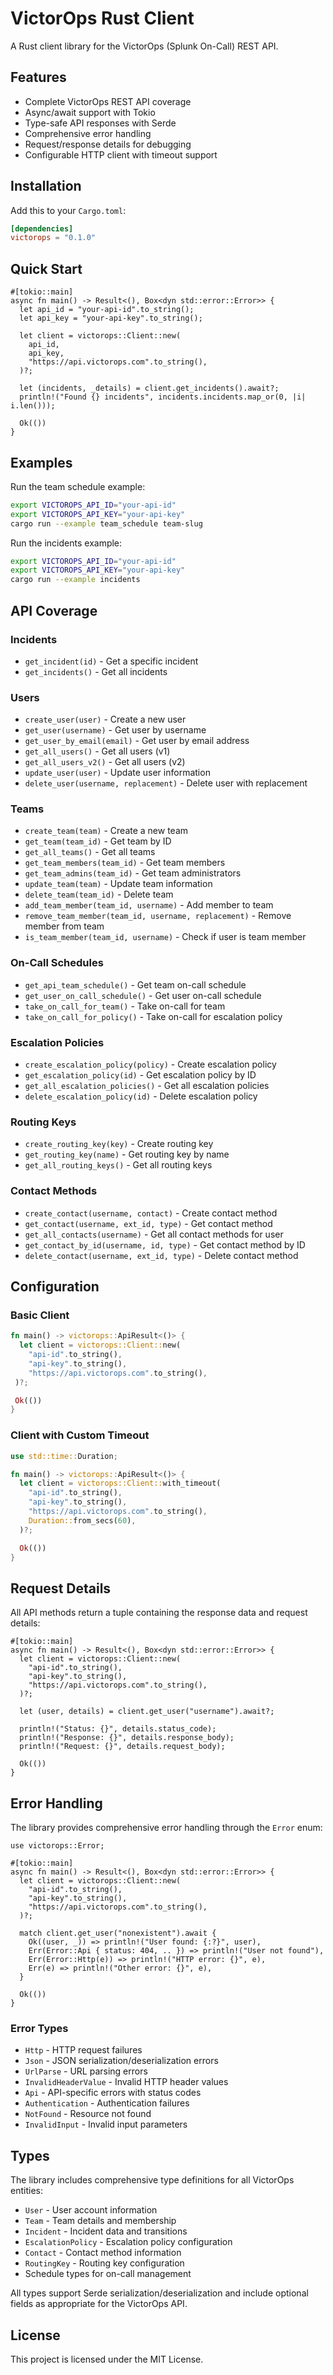 # VictorOps Rust Client

A Rust client library for the VictorOps (Splunk On-Call) REST API.

## Features

- Complete VictorOps REST API coverage
- Async/await support with Tokio
- Type-safe API responses with Serde
- Comprehensive error handling
- Request/response details for debugging
- Configurable HTTP client with timeout support

## Installation

Add this to your `Cargo.toml`:

```toml
[dependencies]
victorops = "0.1.0"
```

## Quick Start

```rust,no_run
#[tokio::main]
async fn main() -> Result<(), Box<dyn std::error::Error>> {
  let api_id = "your-api-id".to_string();
  let api_key = "your-api-key".to_string();
  
  let client = victorops::Client::new(
    api_id,
    api_key,
    "https://api.victorops.com".to_string(),
  )?;
  
  let (incidents, _details) = client.get_incidents().await?;
  println!("Found {} incidents", incidents.incidents.map_or(0, |i| i.len()));

  Ok(())
}
```

## Examples

Run the team schedule example:

```bash
export VICTOROPS_API_ID="your-api-id"
export VICTOROPS_API_KEY="your-api-key"
cargo run --example team_schedule team-slug
```

Run the incidents example:

```bash
export VICTOROPS_API_ID="your-api-id"
export VICTOROPS_API_KEY="your-api-key"
cargo run --example incidents
```

## API Coverage

### Incidents
- `get_incident(id)` - Get a specific incident
- `get_incidents()` - Get all incidents

### Users
- `create_user(user)` - Create a new user
- `get_user(username)` - Get user by username
- `get_user_by_email(email)` - Get user by email address
- `get_all_users()` - Get all users (v1)
- `get_all_users_v2()` - Get all users (v2)
- `update_user(user)` - Update user information
- `delete_user(username, replacement)` - Delete user with replacement

### Teams
- `create_team(team)` - Create a new team
- `get_team(team_id)` - Get team by ID
- `get_all_teams()` - Get all teams
- `get_team_members(team_id)` - Get team members
- `get_team_admins(team_id)` - Get team administrators
- `update_team(team)` - Update team information
- `delete_team(team_id)` - Delete team
- `add_team_member(team_id, username)` - Add member to team
- `remove_team_member(team_id, username, replacement)` - Remove member from team
- `is_team_member(team_id, username)` - Check if user is team member

### On-Call Schedules
- `get_api_team_schedule()` - Get team on-call schedule
- `get_user_on_call_schedule()` - Get user on-call schedule
- `take_on_call_for_team()` - Take on-call for team
- `take_on_call_for_policy()` - Take on-call for escalation policy

### Escalation Policies
- `create_escalation_policy(policy)` - Create escalation policy
- `get_escalation_policy(id)` - Get escalation policy by ID
- `get_all_escalation_policies()` - Get all escalation policies
- `delete_escalation_policy(id)` - Delete escalation policy

### Routing Keys
- `create_routing_key(key)` - Create routing key
- `get_routing_key(name)` - Get routing key by name
- `get_all_routing_keys()` - Get all routing keys

### Contact Methods
- `create_contact(username, contact)` - Create contact method
- `get_contact(username, ext_id, type)` - Get contact method
- `get_all_contacts(username)` - Get all contact methods for user
- `get_contact_by_id(username, id, type)` - Get contact method by ID
- `delete_contact(username, ext_id, type)` - Delete contact method

## Configuration

### Basic Client
```rust
fn main() -> victorops::ApiResult<()> {
  let client = victorops::Client::new(
    "api-id".to_string(),
    "api-key".to_string(),
    "https://api.victorops.com".to_string(),
 )?;

 Ok(())
}
```

### Client with Custom Timeout
```rust
use std::time::Duration;

fn main() -> victorops::ApiResult<()> {
  let client = victorops::Client::with_timeout(
    "api-id".to_string(),
    "api-key".to_string(),
    "https://api.victorops.com".to_string(),
    Duration::from_secs(60),
  )?;

  Ok(())
}
```

## Request Details

All API methods return a tuple containing the response data and request details:

```rust,no_run
#[tokio::main]
async fn main() -> Result<(), Box<dyn std::error::Error>> {
  let client = victorops::Client::new(
    "api-id".to_string(),
    "api-key".to_string(), 
    "https://api.victorops.com".to_string(),
  )?;

  let (user, details) = client.get_user("username").await?;

  println!("Status: {}", details.status_code);
  println!("Response: {}", details.response_body);
  println!("Request: {}", details.request_body);

  Ok(())
}
```

## Error Handling

The library provides comprehensive error handling through the `Error` enum:

```rust,no_run
use victorops::Error;

#[tokio::main]
async fn main() -> Result<(), Box<dyn std::error::Error>> {
  let client = victorops::Client::new(
    "api-id".to_string(),
    "api-key".to_string(),
    "https://api.victorops.com".to_string(),
  )?;
  
  match client.get_user("nonexistent").await {
    Ok((user, _)) => println!("User found: {:?}", user),
    Err(Error::Api { status: 404, .. }) => println!("User not found"),
    Err(Error::Http(e)) => println!("HTTP error: {}", e),
    Err(e) => println!("Other error: {}", e),
  }

  Ok(())
}
```

### Error Types
- `Http` - HTTP request failures
- `Json` - JSON serialization/deserialization errors
- `UrlParse` - URL parsing errors
- `InvalidHeaderValue` - Invalid HTTP header values
- `Api` - API-specific errors with status codes
- `Authentication` - Authentication failures
- `NotFound` - Resource not found
- `InvalidInput` - Invalid input parameters

## Types

The library includes comprehensive type definitions for all VictorOps entities:

- `User` - User account information
- `Team` - Team details and membership
- `Incident` - Incident data and transitions
- `EscalationPolicy` - Escalation policy configuration
- `Contact` - Contact method information
- `RoutingKey` - Routing key configuration
- Schedule types for on-call management

All types support Serde serialization/deserialization and include optional fields as appropriate for the VictorOps API.

## License

This project is licensed under the MIT License.
